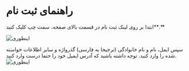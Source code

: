 <!-- TITLE: شهر دیگر -->
<!-- SUBTITLE: منابع و مستندات -->

# راهنمای ثبت نام
ابتدا بر روی لینک ثبت نام در قسمت بالای صفحه، سمت چپ کلیک کنید**.**

![اینطوری](https://docs.shahredigar.ir/uploads/signup/click-signup.png)

سپس ایمل، نام و نام خانوادگی (ترجیحا به فارسی) گذرواژه و سایر اطلاعات خواسته شده را وارد کنید. توجه داشته باشید که آدرس ایمیل خود را حتما درست وارد کنید.
![اینطوری](https://docs.shahredigar.ir/uploads/signup/enter-info.png)